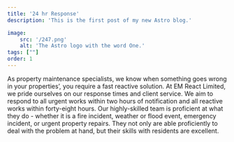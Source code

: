 ```yaml
---
title: '24 hr Response'
description: 'This is the first post of my new Astro blog.'

image:
    src: '/247.png' 
    alt: 'The Astro logo with the word One.'
tags: [""]
order: 1
---
```

As property maintenance specialists, we know when something goes wrong in your properties’, you require a fast reactive solution. At EM React Limited, we pride ourselves on our response times and client service. We aim to respond to all urgent works within two hours of notification and all reactive works within forty-eight hours. Our highly-skilled team is proficient at what they do - whether it is a fire incident, weather or flood event, emergency incident, or urgent property repairs. They not only are able proficiently to deal with the problem at hand, but their skills with residents are excellent.

